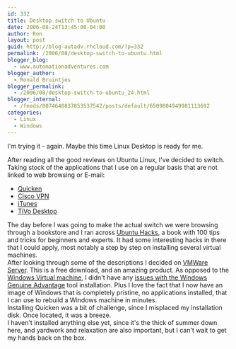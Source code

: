 ```yaml
---
id: 332
title: Desktop switch to Ubuntu
date: 2006-08-24T13:45:00-04:00
author: Ron
layout: post
guid: http://blog-autadv.rhcloud.com/?p=332
permalink: /2006/08/desktop-switch-to-ubuntu.html
blogger_blog:
  - www.automationadventures.com
blogger_author:
  - Ronald Bruintjes
blogger_permalink:
  - /2006/08/desktop-switch-to-ubuntu_24.html
blogger_internal:
  - /feeds/8074648837853537542/posts/default/6509804949981113692
categories:
  - Linux
  - Windows
---
```

I'm trying it - again. Maybe this time Linux Desktop is ready for me.

After reading all the good reviews on Ubuntu Linux, I've decided to switch. Taking stock of the applications that I use on a regular basis that are not linked to web browsing or E-mail:

  * <a href="http://www.quicken.com/" target="_blank">Quicken</a>
  * <a href="http://cisco.com/en/US/products/hw/vpndevc/index.html" target="_blank">Cisco VPN</a>
  * <a href="http://www.apple.com/itunes/" target="_blank">iTunes</a>
  * <a href="http://www.tivo.com/4.9.4.1.asp" target="_blank">TiVo Desktop</a>

The day before I was going to make the actual switch we were browsing through a bookstore and I ran across <a href="http://www.amazon.com/gp/product/0596527209/sr=8-1/qid=1156440771/ref=pd_bbs_1/102-3473930-1256141?ie=UTF8" target="_blank">Ubuntu Hacks</a>, a book with 100 tips and tricks for beginners and experts. It had some interesting hacks in there that I could apply, most notably a step by step on installing several virtual machines.  
After looking through some of the descriptions I decided on <a href="http://www.vmware.com/products/server/" target="_blank">VMWare Server</a>. This is a free download, and an amazing product. As opposed to the <a href="http://www.microsoft.com/windows/virtualpc/default.mspx" target="_blank">Windows Virtual machine</a>, I didn't have any <a href="/2006/07/windows-genuine-advantage-fails-on-virtual-pc.html" target="_blank">issues with the Windows Genuine Advantage</a> tool installation. Plus I love the fact that I now have an image of Windows that is completely pristine, no applications installed, that I can use to rebuild a Windows machine in minutes.  
Installing Quicken was a bit of challenge, since I misplaced my installation disk. Once located, it was a breeze.  
I haven't installed anything else yet, since it's the thick of summer down here, and yardwork and relaxation are also important, but I can't wait to get my hands back on the box.